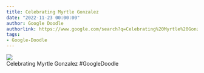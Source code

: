 ```yaml
---
title: Celebrating Myrtle Gonzalez
date: "2022-11-23 00:00:00"
author: Google Doodle
authorlink: https://www.google.com/search?q=Celebrating%20Myrtle%20Gonzalez
tags:
- Google-Doodle
---
```

<img src="https://www.google.com/logos/doodles/2022/celebrating-myrtle-gonzalez-6753651837110009-l.png" referrerpolicy="no-referrer"><br>Celebrating Myrtle Gonzalez #GoogleDoodle
